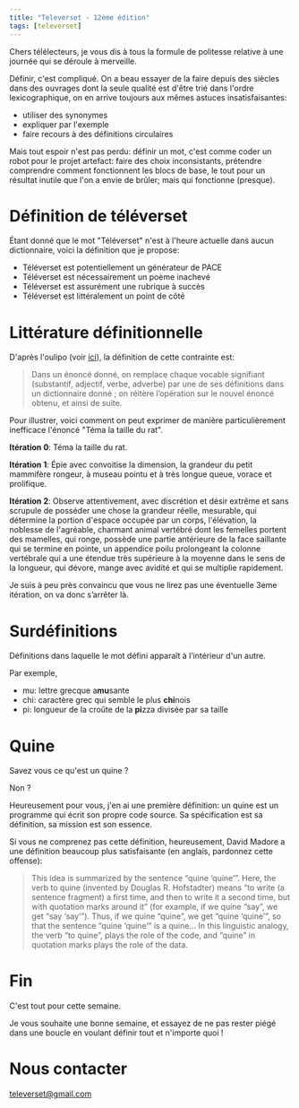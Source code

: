 ```yaml
---
title: "Televerset - 12ème édition"
tags: [televerset]
---
```


Chers télélecteurs, je vous dis à tous la formule de politesse relative à une journée qui se déroule à merveille.

Définir, c'est compliqué. On a beau essayer de la faire depuis des siècles dans des ouvrages dont la seule qualité est d'être trié dans l'ordre lexicographique, on en arrive toujours aux mêmes astuces insatisfaisantes:
- utiliser des synonymes
- expliquer par l'exemple
- faire recours à des définitions circulaires

Mais tout espoir n'est pas perdu: définir un mot, c'est comme coder un robot pour le projet artefact: faire des choix inconsistants, prétendre comprendre comment fonctionnent les blocs de base, le tout pour un résultat inutile que l'on a envie de brûler; mais qui fonctionne (presque).

# Définition de téléverset

Étant donné que le mot "Téléverset" n'est à l'heure actuelle dans aucun dictionnaire, voici la définition que je propose:

- Téléverset est potentiellement un générateur de PACE
- Téléverset est nécessairement un poème inachevé
- Téléverset est assurément une rubrique à succès
- Téléverset est littéralement un point de côté


# Littérature définitionnelle

D'après l'oulipo (voir [ici](https://www.oulipo.net/fr/contraintes/litterature-definitionnelle)), la définition de cette contrainte est:

> Dans un énoncé donné, on remplace chaque vocable signifiant (substantif, adjectif, verbe, adverbe) par une de ses définitions dans un dictionnaire donné ; on réitère l’opération sur le nouvel énoncé obtenu, et ainsi de suite.



Pour illustrer, voici comment on peut exprimer de manière particulièrement inefficace l'énoncé "Téma la taille du rat".

**Itération 0**: Téma la taille du rat. 

**Itération 1**: Épie avec convoitise la dimension, la grandeur du petit mammifère rongeur, à museau pointu et à très longue queue, vorace et prolifique. 

**Itération 2**: Observe attentivement, avec discrétion et désir extrême et sans scrupule de posséder une chose la grandeur réelle, mesurable, qui détermine la portion d'espace occupée par un corps, l'élévation, la noblesse de l'agréable, charmant animal vertébré dont les femelles portent des mamelles, qui ronge, possède une partie antérieure de la face saillante qui se termine en pointe, un appendice poilu prolongeant la colonne vertébrale qui a une étendue très supérieure à la moyenne dans le sens de la longueur, qui dévore, mange avec avidité et qui se multiplie rapidement.


Je suis à peu près convaincu que vous ne lirez pas une éventuelle 3eme itération, on va donc s’arrêter là.

# Surdéfinitions

Définitions dans laquelle le mot défini apparaît à l’intérieur d'un autre.

Par exemple,
- mu: lettre grecque a**mu**sante
- chi: caractère grec qui semble le plus **chi**nois
- pi: longueur de la croûte de la **pi**zza divisée par sa taille

# Quine

Savez vous ce qu'est un quine ?

Non ?

Heureusement pour vous, j'en ai une première définition: un quine est un programme qui écrit son propre code source. Sa spécification est sa définition, sa mission est son essence.


Si vous ne comprenez pas cette définition, heureusement, David Madore a une définition beaucoup plus satisfaisante (en anglais, pardonnez cette offense):

> This idea is summarized by the sentence “quine ‘quine’”. Here, the verb to quine (invented by Douglas R. Hofstadter) means “to write (a sentence fragment) a first time, and then to write it a second time, but with quotation marks around it” (for example, if we quine “say”, we get “say ‘say’”). Thus, if we quine “quine”, we get “quine ‘quine’”, so that the sentence “quine ‘quine’” is a quine… In this linguistic analogy, the verb “to quine”, plays the role of the code, and “quine” in quotation marks plays the role of the data.


# Fin

C'est tout pour cette semaine.

Je vous souhaite une bonne semaine, et essayez de ne pas rester piégé dans une boucle en voulant définir tout et n'importe quoi ! 

# Nous contacter

televerset@gmail.com